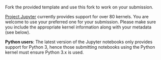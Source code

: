 Fork the provided template and use this fork to work on
your submission.

[Project Jupyter](http://blog.jupyter.org/2017/04/04/jupyter-notebook-5-0/)
currently provides support for over 80 kernels.
You are welcome to use your preferred one for your submission.
Please make sure you include the appropriate kernel information along with your metadata
(see below).

**Python users**: The latest version of the Jupyter notebooks only
provides support for Python 3, hence those submitting notebooks using the Python kernel must
ensure Python 3.x is used.
